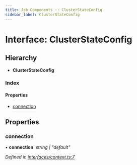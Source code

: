 ```yaml
---
title: Job Components :: ClusterStateConfig
sidebar_label: ClusterStateConfig
---
```


# Interface: ClusterStateConfig

## Hierarchy

* **ClusterStateConfig**

### Index

#### Properties

* [connection](clusterstateconfig.md#connection)

## Properties

###  connection

• **connection**: *string | "default"*

*Defined in [interfaces/context.ts:7](https://github.com/terascope/teraslice/blob/e480fc67/packages/job-components/src/interfaces/context.ts#L7)*
